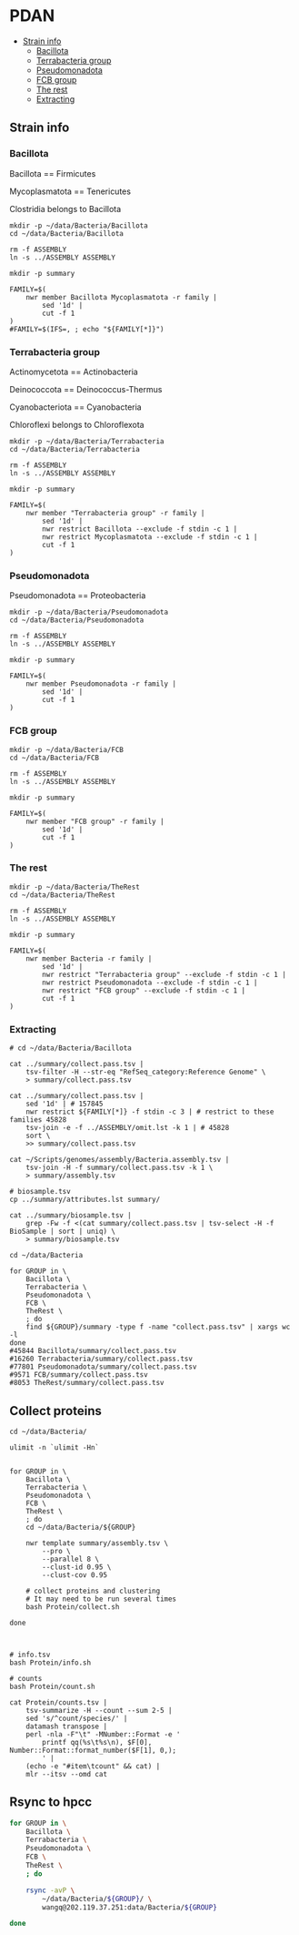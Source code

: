 # PDAN

<!-- toc -->

- [Strain info](#strain-info)
    * [Bacillota](#bacillota)
    * [Terrabacteria group](#terrabacteria-group)
    * [Pseudomonadota](#pseudomonadota)
    * [FCB group](#fcb-group)
    * [The rest](#the-rest)
    * [Extracting](#extracting)

<!-- tocstop -->

## Strain info

### Bacillota

Bacillota == Firmicutes

Mycoplasmatota == Tenericutes

Clostridia belongs to Bacillota

```shell
mkdir -p ~/data/Bacteria/Bacillota
cd ~/data/Bacteria/Bacillota

rm -f ASSEMBLY
ln -s ../ASSEMBLY ASSEMBLY

mkdir -p summary

FAMILY=$(
    nwr member Bacillota Mycoplasmatota -r family |
        sed '1d' |
        cut -f 1
)
#FAMILY=$(IFS=, ; echo "${FAMILY[*]}")

```

### Terrabacteria group

Actinomycetota == Actinobacteria

Deinococcota == Deinococcus-Thermus

Cyanobacteriota == Cyanobacteria

Chloroflexi belongs to Chloroflexota

```shell
mkdir -p ~/data/Bacteria/Terrabacteria
cd ~/data/Bacteria/Terrabacteria

rm -f ASSEMBLY
ln -s ../ASSEMBLY ASSEMBLY

mkdir -p summary

FAMILY=$(
    nwr member "Terrabacteria group" -r family |
        sed '1d' |
        nwr restrict Bacillota --exclude -f stdin -c 1 |
        nwr restrict Mycoplasmatota --exclude -f stdin -c 1 |
        cut -f 1
)

```

### Pseudomonadota

Pseudomonadota == Proteobacteria

```shell
mkdir -p ~/data/Bacteria/Pseudomonadota
cd ~/data/Bacteria/Pseudomonadota

rm -f ASSEMBLY
ln -s ../ASSEMBLY ASSEMBLY

mkdir -p summary

FAMILY=$(
    nwr member Pseudomonadota -r family |
        sed '1d' |
        cut -f 1
)

```

### FCB group

```shell
mkdir -p ~/data/Bacteria/FCB
cd ~/data/Bacteria/FCB

rm -f ASSEMBLY
ln -s ../ASSEMBLY ASSEMBLY

mkdir -p summary

FAMILY=$(
    nwr member "FCB group" -r family |
        sed '1d' |
        cut -f 1
)

```

### The rest

```shell
mkdir -p ~/data/Bacteria/TheRest
cd ~/data/Bacteria/TheRest

rm -f ASSEMBLY
ln -s ../ASSEMBLY ASSEMBLY

mkdir -p summary

FAMILY=$(
    nwr member Bacteria -r family |
        sed '1d' |
        nwr restrict "Terrabacteria group" --exclude -f stdin -c 1 |
        nwr restrict Pseudomonadota --exclude -f stdin -c 1 |
        nwr restrict "FCB group" --exclude -f stdin -c 1 |
        cut -f 1
)

```

### Extracting

```shell
# cd ~/data/Bacteria/Bacillota

cat ../summary/collect.pass.tsv |
    tsv-filter -H --str-eq "RefSeq_category:Reference Genome" \
    > summary/collect.pass.tsv

cat ../summary/collect.pass.tsv |
    sed '1d' | # 157845
    nwr restrict ${FAMILY[*]} -f stdin -c 3 | # restrict to these families 45828
    tsv-join -e -f ../ASSEMBLY/omit.lst -k 1 | # 45828
    sort \
    >> summary/collect.pass.tsv

cat ~/Scripts/genomes/assembly/Bacteria.assembly.tsv |
    tsv-join -H -f summary/collect.pass.tsv -k 1 \
    > summary/assembly.tsv

# biosample.tsv
cp ../summary/attributes.lst summary/

cat ../summary/biosample.tsv |
    grep -Fw -f <(cat summary/collect.pass.tsv | tsv-select -H -f BioSample | sort | uniq) \
    > summary/biosample.tsv

```

```shell
cd ~/data/Bacteria

for GROUP in \
    Bacillota \
    Terrabacteria \
    Pseudomonadota \
    FCB \
    TheRest \
    ; do
    find ${GROUP}/summary -type f -name "collect.pass.tsv" | xargs wc -l
done
#45844 Bacillota/summary/collect.pass.tsv
#16260 Terrabacteria/summary/collect.pass.tsv
#77801 Pseudomonadota/summary/collect.pass.tsv
#9571 FCB/summary/collect.pass.tsv
#8053 TheRest/summary/collect.pass.tsv

```

## Collect proteins

```shell
cd ~/data/Bacteria/

ulimit -n `ulimit -Hn`


for GROUP in \
    Bacillota \
    Terrabacteria \
    Pseudomonadota \
    FCB \
    TheRest \
    ; do
    cd ~/data/Bacteria/${GROUP}

    nwr template summary/assembly.tsv \
        --pro \
        --parallel 8 \
        --clust-id 0.95 \
        --clust-cov 0.95

    # collect proteins and clustering
    # It may need to be run several times
    bash Protein/collect.sh

done



# info.tsv
bash Protein/info.sh

# counts
bash Protein/count.sh

cat Protein/counts.tsv |
    tsv-summarize -H --count --sum 2-5 |
    sed 's/^count/species/' |
    datamash transpose |
    perl -nla -F"\t" -MNumber::Format -e '
        printf qq(%s\t%s\n), $F[0], Number::Format::format_number($F[1], 0,);
        ' |
    (echo -e "#item\tcount" && cat) |
    mlr --itsv --omd cat

```

## Rsync to hpcc

```bash
for GROUP in \
    Bacillota \
    Terrabacteria \
    Pseudomonadota \
    FCB \
    TheRest \
    ; do

    rsync -avP \
        ~/data/Bacteria/${GROUP}/ \
        wangq@202.119.37.251:data/Bacteria/${GROUP}

done

```
